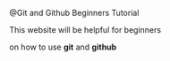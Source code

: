 @Git and Github Beginners Tutorial

This website will be helpful for beginners

on how to use **git** and **github**
